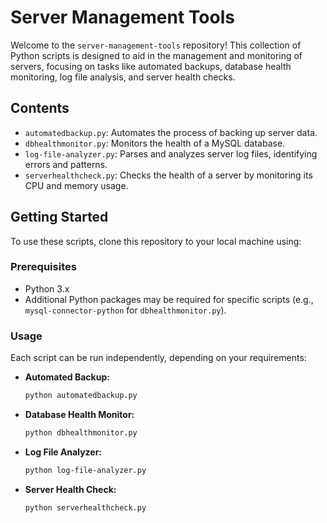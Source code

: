 # Server Management Tools

Welcome to the `server-management-tools` repository! This collection of Python scripts is designed to aid in the management and monitoring of servers, focusing on tasks like automated backups, database health monitoring, log file analysis, and server health checks.

## Contents

- `automatedbackup.py`: Automates the process of backing up server data.
- `dbhealthmonitor.py`: Monitors the health of a MySQL database.
- `log-file-analyzer.py`: Parses and analyzes server log files, identifying errors and patterns.
- `serverhealthcheck.py`: Checks the health of a server by monitoring its CPU and memory usage.

## Getting Started

To use these scripts, clone this repository to your local machine using:


### Prerequisites

- Python 3.x
- Additional Python packages may be required for specific scripts (e.g., `mysql-connector-python` for `dbhealthmonitor.py`).

### Usage

Each script can be run independently, depending on your requirements:

- **Automated Backup:**
  ```bash
  python automatedbackup.py

- **Database Health Monitor:**
  ```bash
  python dbhealthmonitor.py

- **Log File Analyzer:**
  ```bash
  python log-file-analyzer.py

- **Server Health Check:**
  ```bash
  python serverhealthcheck.py

